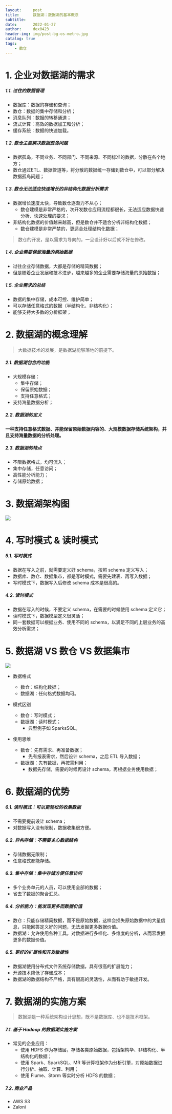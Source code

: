 ```yaml
---
layout:     post
title:      数据湖：数据湖的基本概念
subtitle:   
date:       2022-01-27
author:     dex0423
header-img: img/post-bg-os-metro.jpg
catalog: true
tags:
    - 数仓
---
```



# 1. 企业对数据湖的需求

##### 1.1. 过往的数据管理

- 数据库：数据的存储和查询；
- 数仓：数据的集中存储和分析；
- 消息队列：数据的转移通道；
- 流式计算：高效的数据加工和分析；
- 缓存系统：数据的快速加载。

##### 1.2. 数仓主要解决数据孤岛问题

- 数据孤岛，不同业务、不同部门、不同来源、不同标准的数据，分散在各个地方；
- 数仓通过ETL、数据管道等，将分散的数据统一存储到数仓中，可以部分解决数据孤岛问题；

##### 1.3. 数仓无法适应快速增长的非结构化数据分析需求

- 数据增长速度太快，导致数仓逐渐力不从心；
  - 数仓建模是非常严格的，次开发数仓应用流程都很长，无法适应数据快速分析、快速处理的要求；
- 非结构化数据的价值越来越高，但是数仓并不适合分析非结构化数据；
  - 数仓建模是非常严禁的，更适合处理结构化数据；

>数仓的开发，是以需求为导向的，一旦设计好以后就不好在修改。

##### 1.4. 企业需要保留海量的原始数据

- 过往企业存储数据，大都是存储的精简数据；
- 但是随着企业发展和技术进步，越来越多的企业需要存储海量的原始数据；

##### 1.5. 企业需求的总结

- 数据的集中存储，成本可控、维护简单；
- 可以存储任意格式的数据（半结构化、非结构化）；
- 能够支持大多数的分析框架；

# 2. 数据湖的概念理解

> 大数据技术的发展，是数据湖能够落地的前提下。

##### 2.1. 数据湖包含的功能

- 大规模存储：
  - 集中存储；
  - 保留原始数据；
  - 支持任意格式；
- 支持海量数据分析；

##### 2.2. 数据湖的定义

**一种支持任意格式数据、并能保留原始数据内容的、大规模数据存储系统架构，并且支持海量数据的分析处理。**

##### 2.3. 数据湖的特点

- 不限数据格式，均可流入；
- 集中存储，任意访问；
- 高性能分析能力；
- 存储原始数据；

# 3. 数据湖架构图

![]({{site.baseurl}}/img-post/data-lake-1.png)

# 4. 写时模式 & 读时模式

##### 5.1. 写时模式

- 数据在写入之前，就需要定义好 schema，按照 schema 定义写入；
- 数据库、数仓、数据集市，都是写时模式，需要先建表、再写入数据；
- 写时模式下，数据写入后修改 schema 成本是很高的。

##### 4.2. 读时模式

- 数据在写入的时候，不要定义 schema，在需要的时候使用 schema 定义它；
- 读时模式下，数据模型定义很灵活；
- 同一套数据可以根据业务、使用不同的 schema，以满足不同的上层业务的高效分析需求；

# 5. 数据湖 VS 数仓 VS 数据集市

![]({{site.baseurl}}/img-post/data-lake-1.png)

- 数据格式
  - 数仓：结构化数据；
  - 数据湖：任何格式数据均可。

- 模式区别
  - 数仓：写时模式；
  - 数据湖：读时模式；
    - 典型例子如 SparksSQL。
  
- 使用思维
  - 数仓：先有需求、再准备数据；
    - 先有报表需求，然后设计 schema，之后 ETL 导入数据；
  - 数据湖：先有数据，再按需利用；
    - 数据先存储，需要的时候再设计 schema，再根据业务使用数据；

# 6. 数据湖的优势

##### 6.1. 读时模式：可以更轻松的收集数据

- 不需要提前设计 schema；
- 对数据写入没有限制，数据收集很方便。

##### 6.2. 异构存储：不需要关心数据结构

- 存储数据无限制；
- 任意格式都能存储。

##### 6.3. 集中存储：集中存储方便任意访问

- 多个业务单元的人员，可以使用全部的数据；
- 省去了数据的聚合汇总。

##### 6.4. 分析能力：能发现更多而数据价值

- 数仓：只能存储精简数据，而不是原始数据，这样会损失原始数据中的大量信息，只能回答定义好的问题，无法发掘更多数据价值。
- 数据湖：允许使用各种工具，对数据进行多样化、多维度的分析，从而容发掘更多的数据价值。

##### 6.5. 更好的扩展性和开发敏捷性

- 数据湖使用分布式文件系统存储数据，具有很高的扩展能力；
- 开源技术降低了存储成本；
- 数据湖的数据结构不严格，具有很高的灵活性，从而有助于敏捷开发。

# 7. 数据湖的实施方案

> 数据湖是一种系统架构设计思想，既不是数据库、也不是技术框架。

##### 7.1. 基于 Hadoop 的数据湖实施方案

- 常见的企业应用：
  - 使用 HDFS 作为存储层，存储各类原始数据，包括架构华、非结构化、半结构化的数据；
  - 使用 Spark、SparkSQL、MR 等计算框架作为分析引擎，对原始数据进行分析、抽取、计算、利用；
  - 使用 Flume、Storm 等实时分析 HDFS 的数据；

##### 7.2. 商业产品

- AWS S3
- Zaloni



